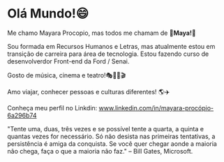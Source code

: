 # Olá Mundo!:smile:

Me chamo Mayara Procopio, mas todos me chamam de :tulip:**Maya!**:tulip:

Sou formada em Recursos Humanos e Letras, mas atualmente estou em transição de carreira para área de tecnologia. Estou fazendo curso de desenvolverdor Front-end da Ford / Senai.

Gosto de música, cinema e teatro!:performing_arts::musical_score::microphone::clapper:

Amo viajar, conhecer pessoas e culturas diferentes! :earth_americas::airplane:

Conheça meu perfil no Linkdin: www.linkedin.com/in/mayara-procópio-6a296b74


"Tente uma, duas, três vezes e se possível tente a quarta, a quinta e quantas vezes for necessário. Só não desista nas primeiras tentativas, a persistência é amiga da conquista. Se você quer chegar aonde a maioria não chega, faça o que a maioria não faz." – Bill Gates, Microsoft.